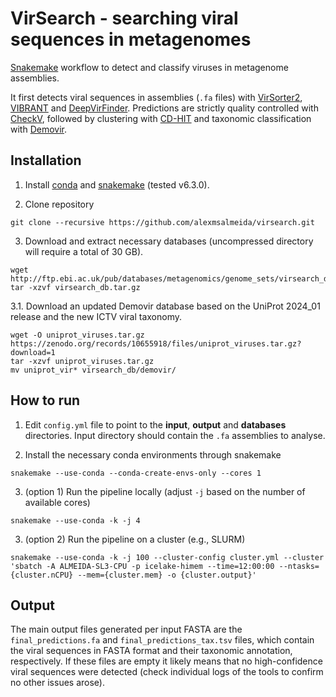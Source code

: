 # VirSearch - searching viral sequences in metagenomes

[Snakemake](https://snakemake.readthedocs.io/en/stable/getting_started/installation.html) workflow to detect and classify viruses in metagenome assemblies.

It first detects viral sequences in assemblies (`.fa` files) with [VirSorter2](https://github.com/jiarong/VirSorter2), [VIBRANT](https://github.com/AnantharamanLab/VIBRANT) and [DeepVirFinder](https://github.com/jessieren/DeepVirFinder). Predictions are strictly quality controlled with [CheckV](https://bitbucket.org/berkeleylab/checkv), followed by clustering with [CD-HIT](http://weizhongli-lab.org/cd-hit/) and taxonomic classification with [Demovir](https://github.com/feargalr/Demovir).

## Installation

1. Install [conda](https://conda.io/projects/conda/en/latest/user-guide/install/index.html) and [snakemake](https://snakemake.readthedocs.io/en/stable/getting_started/installation.html) (tested v6.3.0).

2. Clone repository
```
git clone --recursive https://github.com/alexmsalmeida/virsearch.git
```

3. Download and extract necessary databases (uncompressed directory will require a total of 30 GB).

```
wget http://ftp.ebi.ac.uk/pub/databases/metagenomics/genome_sets/virsearch_db.tar.gz
tar -xzvf virsearch_db.tar.gz
```

3.1. Download an updated Demovir database based on the UniProt 2024_01 release and the new ICTV viral taxonomy.

```
wget -O uniprot_viruses.tar.gz https://zenodo.org/records/10655918/files/uniprot_viruses.tar.gz?download=1
tar -xzvf uniprot_viruses.tar.gz
mv uniprot_vir* virsearch_db/demovir/
```

## How to run

1. Edit `config.yml` file to point to the <b>input</b>, <b>output</b> and <b>databases</b> directories. Input directory should contain the `.fa` assemblies to analyse.

2. Install the necessary conda environments through snakemake
```
snakemake --use-conda --conda-create-envs-only --cores 1
```

3. (option 1) Run the pipeline locally (adjust `-j` based on the number of available cores)
```
snakemake --use-conda -k -j 4
```

3. (option 2) Run the pipeline on a cluster (e.g., SLURM)
```
snakemake --use-conda -k -j 100 --cluster-config cluster.yml --cluster 'sbatch -A ALMEIDA-SL3-CPU -p icelake-himem --time=12:00:00 --ntasks={cluster.nCPU} --mem={cluster.mem} -o {cluster.output}'
```

## Output

The main output files generated per input FASTA are the `final_predictions.fa` and `final_predictions_tax.tsv` files, which contain the viral sequences in FASTA format and their taxonomic annotation, respectively. If these files are empty it likely means that no high-confidence viral sequences were detected (check individual logs of the tools to confirm no other issues arose).
